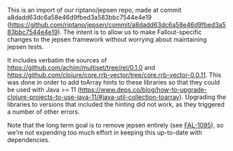 This is an import of our riptano/jepsen repo, made at commit a8dadd63dc6a58e46d9fbed3a583bbc7544e4e19 (https://github.com/riptano/jepsen/commit/a8dadd63dc6a58e46d9fbed3a583bbc7544e4e19). The intent is to allow us to make Fallout-specific changes to the jepsen framework without worrying about maintaining jepsen tests.

It includes verbatim the sources of https://github.com/achim/multiset/tree/rel/0.1.0 and https://github.com/clojure/core.rrb-vector/tree/core.rrb-vector-0.0.11.  This was done in order to add toArray hints to these libraries so that they could be used with Java >= 11 (https://www.deps.co/blog/how-to-upgrade-clojure-projects-to-use-java-11/#java-util-collection-toarray).
Upgrading the libraries to versions that included the hinting did not work, as they triggered a number of other errors.

Note that the long term goal is to remove jepsen entirely (see [FAL-1095](https://datastax.jira.com/browse/FAL-1095)), so we're not expending too much effort in keeping this up-to-date with dependencies.
